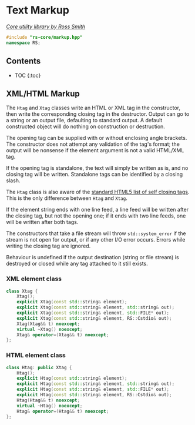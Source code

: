 # Text Markup

_[Core utility library by Ross Smith](index.html)_

```c++
#include "rs-core/markup.hpp"
namespace RS;
```

## Contents

* TOC
{:toc}

## XML/HTML Markup

The `Htag` and `Xtag` classes write an HTML or XML tag in the constructor,
then write the corresponding closing tag in the destructor. Output can go to
a string or an output file, defaulting to standard output. A default
constructed object will do nothing on construction or destruction.

The opening tag can be supplied with or without enclosing angle brackets. The
constructor does not attempt any validation of the tag's format; the output
will be nonsense if the element argument is not a valid HTML/XML tag.

If the opening tag is standalone, the text will simply be written as is, and
no closing tag will be written. Standalone tags can be identified by a
closing slash.

The `Htag` class is also aware of the
[standard HTML5 list of self closing tags](https://www.w3.org/TR/html5/syntax.html#void-elements).
This is the only difference between `Htag` and `Xtag`.

If the element string ends with one line feed, a line feed will be written
after the closing tag, but not the opening one; if it ends with two line
feeds, one will be written after both tags.

The constructors that take a file stream will throw `std::system_error` if the
stream is not open for output, or if any other I/O error occurs. Errors while
writing the closing tag are ignored.

Behaviour is undefined if the output destination (string or file stream) is
destroyed or closed while any tag attached to it still exists.

### XML element class

```c++
class Xtag {
    Xtag();
    explicit Xtag(const std::string& element);
    explicit Xtag(const std::string& element, std::string& out);
    explicit Xtag(const std::string& element, std::FILE* out);
    explicit Xtag(const std::string& element, RS::Cstdio& out);
    Xtag(Xtag&& t) noexcept;
    virtual ~Xtag() noexcept;
    Xtag& operator=(Xtag&& t) noexcept;
};
```

### HTML element class

```c++
class Htag: public Xtag {
    Htag();
    explicit Htag(const std::string& element);
    explicit Htag(const std::string& element, std::string& out);
    explicit Htag(const std::string& element, std::FILE* out);
    explicit Htag(const std::string& element, RS::Cstdio& out);
    Htag(Htag&& t) noexcept;
    virtual ~Htag() noexcept;
    Htag& operator=(Htag&& t) noexcept;
};
```
